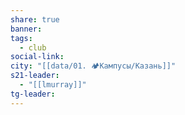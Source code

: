 ```yaml
---
share: true
banner: 
tags:
  - club
social-link: 
city: "[[data/01. 🏕️Кампусы/Казань]]"
s21-leader:
  - "[[lmurray]]"
tg-leader: 
---
```


